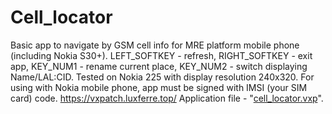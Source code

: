 # Cell_locator
Basic app to navigate by GSM cell info for MRE platform mobile phone (including Nokia S30+). LEFT_SOFTKEY - refresh, RIGHT_SOFTKEY - exit app, KEY_NUM1 - rename current place, KEY_NUM2 - switch displaying Name/LAL:CID. Tested on Nokia 225 with display resolution 240x320. For using with Nokia mobile phone, app must be signed with IMSI (your SIM card) code.
https://vxpatch.luxferre.top/
Application file - "[cell_locator.vxp](https://github.com/RDZDX/cell_locator/blob/main/cell_locator.vxp?raw=true)".
